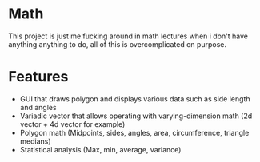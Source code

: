 # Math
This project is just me fucking around in math lectures when i don't have anything anything to do, all of this is overcomplicated on purpose.

# Features
+ GUI that draws polygon and displays various data such as side length and angles
+ Variadic vector that allows operating with varying-dimension math (2d vector + 4d vector for example) 
+ Polygon math (Midpoints, sides, angles, area, circumference, triangle medians)
+ Statistical analysis (Max, min, average, variance)



